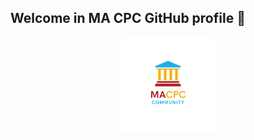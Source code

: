 ## Welcome in MA CPC GitHub profile 👋

<p align="center"><a href="https://sites.google.com/view/macpc24/home" target="_blank"><img src="logo.png" width="30%"></a></p>
